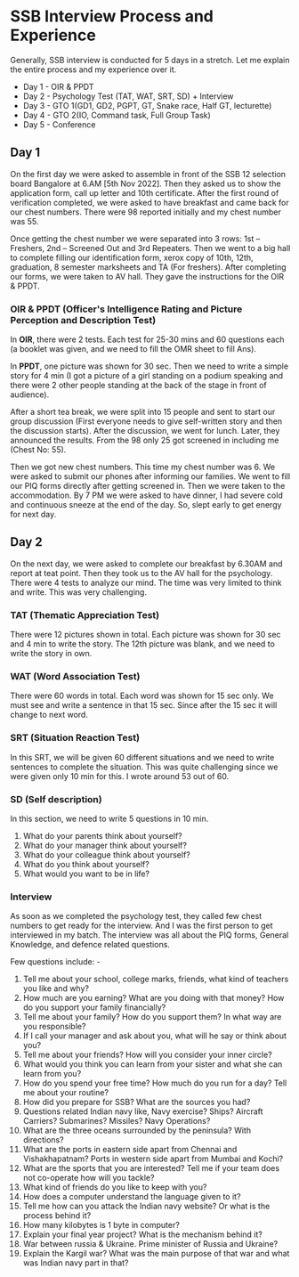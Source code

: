 # SSB Interview Process and Experience

Generally, SSB interview is conducted for 5 days in a stretch. Let me explain the entire process and my experience over it.
* Day 1 - OIR & PPDT
* Day 2 - Psychology Test (TAT, WAT, SRT, SD) + Interview
* Day 3 - GTO 1(GD1, GD2, PGPT, GT, Snake race, Half GT, lecturette)
* Day 4 - GTO 2(IO, Command task, Full Group Task)
* Day 5 - Conference

## Day 1
On the first day we were asked to assemble in front of the SSB 12 selection board Bangalore at 6.AM [5th Nov 2022]. Then they asked us to show the application form, call up letter and 10th certificate. After the first round of verification completed, we were asked to have breakfast and came back for our chest numbers. There were 98 reported initially and my chest number was 55.

Once getting the chest number we were separated into 3 rows: 1st – Freshers, 2nd – Screened Out and 3rd Repeaters. Then we went to a big hall to complete filling our identification form, xerox copy of 10th, 12th, graduation, 8 semester marksheets and TA (For freshers). After completing our forms, we were taken to AV hall. They gave the instructions for the OIR & PPDT.

### OIR & PPDT (Officer's Intelligence Rating and Picture Perception and Description Test)

In **OIR**, there were 2 tests. Each test for 25-30 mins and 60 questions each (a booklet was given, and we need to fill the OMR sheet to fill Ans).

In **PPDT**, one picture was shown for 30 sec. Then we need to write a simple story for 4 min (I got a picture of a girl standing on a podium speaking and there were 2 other people standing at the back of the stage in front of audience).

After a short tea break, we were split into 15 people and sent to start our group discussion (First everyone needs to give self-written story and then the discussion starts). After the discussion, we went for lunch. Later, they announced the results. From the 98 only 25 got screened in including me (Chest No: 55).

Then we got new chest numbers. This time my chest number was 6. We were asked to submit our phones after informing our families. We went to fill our PIQ forms directly after getting screened in. Then we were taken to the accommodation. By 7 PM we were asked to have dinner, I had severe cold and continuous sneeze at the end of the day. So, slept early to get energy for next day. 

## Day 2
On the next day, we were asked to complete our breakfast by 6.30AM and report at teat point. Then they took us to the AV hall for the psychology. There were 4 tests to analyze our mind. The time was very limited to think and write. This was very challenging.

### TAT (Thematic Appreciation Test)
There were 12 pictures shown in total. Each picture was shown for 30 sec and 4 min to write the story. The 12th picture was blank, and we need to write the story in own.

### WAT (Word Association Test)
There were 60 words in total. Each word was shown for 15 sec only. We must see and write a sentence in that 15 sec. Since after the 15 sec it will change to next word.

### SRT (Situation Reaction Test)
In this SRT, we will be given 60 different situations and we need to write sentences to complete the situation. This was quite challenging since we were given only 10 min for this. I wrote around 53 out of 60.

### SD (Self description)
In this section, we need to write 5 questions in 10 min.
1.	What do your parents think about yourself?
2.	What do your manager think about yourself?
3.	What do your colleague think about yourself?
4.	What do you think about yourself?
5.	What would you want to be in life? 

### Interview
As soon as we completed the psychology test, they called few chest numbers to get ready for the interview. And I was the first person to get interviewed in my batch. The interview was all about the PIQ forms, General Knowledge, and defence related questions. 

Few questions include: -
1.	Tell me about your school, college marks, friends, what kind of teachers you like and why?
2.	How much are you earning? What are you doing with that money? How do you support your family financially?
3.	Tell me about your family? How do you support them? In what way are you responsible?
4.	If I call your manager and ask about you, what will he say or think about you?
5.	Tell me about your friends? How will you consider your inner circle?
6.	What would you think you can learn from your sister and what she can learn from you?
7.	How do you spend your free time? How much do you run for a day? Tell me about your routine?
8.	How did you prepare for SSB? What are the sources you had? 
9.	Questions related Indian navy like, Navy exercise? Ships? Aircraft Carriers? Submarines? Missiles? Navy Operations?
10.	What are the three oceans surrounded by the peninsula? With directions?
11.	What are the ports in eastern side apart from Chennai and Vishakhapatnam? Ports in western side apart from Mumbai and Kochi?
12.	What are the sports that you are interested? Tell me if your team does not co-operate how will you tackle?
13.	What kind of friends do you like to keep with you?
14.	How does a computer understand the language given to it?
15.	Tell me how can you attack the Indian navy website? Or what is the process behind it?
16.	How many kilobytes is 1 byte in computer?
17.	Explain your final year project? What is the mechanism behind it?
18.	War between russia & Ukraine. Prime minister of Russia and Ukraine? 
19.	Explain the Kargil war? What was the main purpose of that war and what was Indian navy part in that? 


